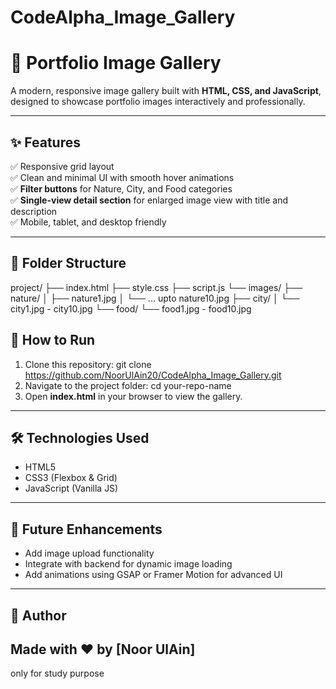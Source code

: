 # CodeAlpha_Image_Gallery
# 🌟 Portfolio Image Gallery

A modern, responsive image gallery built with **HTML, CSS, and JavaScript**, designed to showcase portfolio images interactively and professionally.

---

## ✨ **Features**

✅ Responsive grid layout  
✅ Clean and minimal UI with smooth hover animations  
✅ **Filter buttons** for Nature, City, and Food categories  
✅ **Single-view detail section** for enlarged image view with title and description  
✅ Mobile, tablet, and desktop friendly

---

## 📁 **Folder Structure**

project/
├── index.html
├── style.css
├── script.js
└── images/
├── nature/
│ ├── nature1.jpg
│ └── ... upto nature10.jpg
├── city/
│ └── city1.jpg - city10.jpg
└── food/
└── food1.jpg - food10.jpg


## 🚀 **How to Run**

1. Clone this repository:
git clone https://github.com/NoorUlAin20/CodeAlpha_Image_Gallery.git
2. Navigate to the project folder:
cd your-repo-name
3. Open **index.html** in your browser to view the gallery.

---

## 🛠 **Technologies Used**

- HTML5  
- CSS3 (Flexbox & Grid)  
- JavaScript (Vanilla JS)

---

## 🎯 **Future Enhancements**

- Add image upload functionality  
- Integrate with backend for dynamic image loading  
- Add animations using GSAP or Framer Motion for advanced UI

---

## 🙌 **Author**

Made with ❤ by **[Noor UlAin]**
---
only for study purpose
